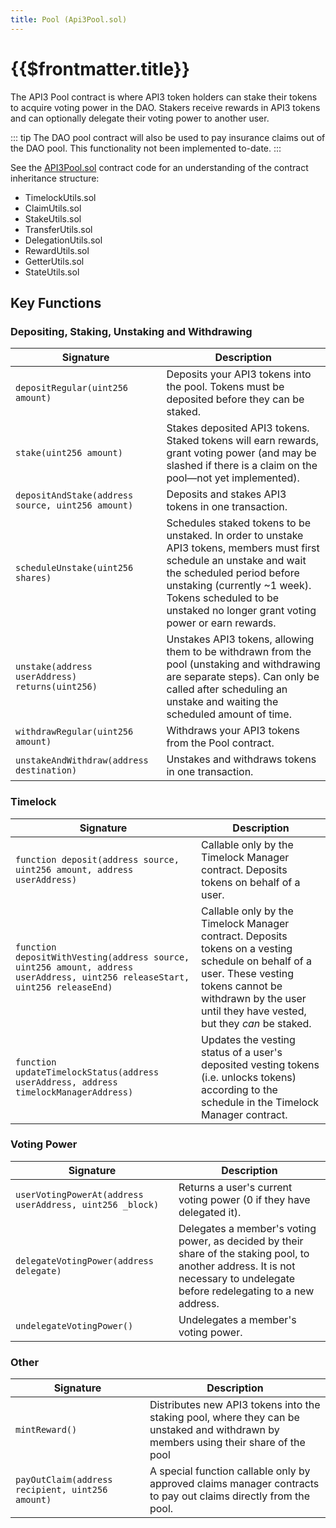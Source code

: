 ```yaml
---
title: Pool (Api3Pool.sol)
---
```


# {{$frontmatter.title}}

<TocHeader />
<TOC class="table-of-contents" :include-level="[2,3]" />

The API3 Pool contract is where API3 token holders can stake their tokens to acquire voting power in the DAO. Stakers receive rewards in API3 tokens and can optionally delegate their voting power to another user.

::: tip
The DAO pool contract will also be used to pay insurance claims out of the DAO pool. This functionality not been implemented to-date.
:::

See the [API3Pool.sol](https://github.com/api3dao/api3-dao/tree/main/packages/pool/contracts) contract code for an understanding of the contract inheritance structure:

- TimelockUtils.sol
- ClaimUtils.sol
- StakeUtils.sol
- TransferUtils.sol
- DelegationUtils.sol
- RewardUtils.sol
- GetterUtils.sol
- StateUtils.sol

## Key Functions

### Depositing, Staking, Unstaking and Withdrawing

|Signature | Description|
|--- |--- |
|`depositRegular(uint256 amount)` |Deposits your API3 tokens into the pool. Tokens must be deposited before they can be staked. |
|`stake(uint256 amount)`|Stakes deposited API3 tokens. Staked tokens will earn rewards, grant voting power (and may be slashed if there is a claim on the pool—not yet implemented). |
|`depositAndStake(address source, uint256 amount)` |Deposits and stakes API3 tokens in one transaction. |
|`scheduleUnstake(uint256 shares)` |Schedules staked tokens to be unstaked. In order to unstake API3 tokens, members must first schedule an unstake and wait the scheduled period before unstaking (currently ~1 week). Tokens scheduled to be unstaked no longer grant voting power or earn rewards.  |
|`unstake(address userAddress) returns(uint256)` |Unstakes API3 tokens, allowing them to be withdrawn from the pool (unstaking and withdrawing are separate steps). Can only be called after scheduling an unstake and waiting the scheduled amount of time. |
|`withdrawRegular(uint256 amount)` |Withdraws your API3 tokens from the Pool contract. |
|`unstakeAndWithdraw(address destination)` |Unstakes and withdraws tokens in one transaction. |

### Timelock
|Signature | Description|
|--- |--- |
|`function deposit(address source, uint256 amount, address userAddress)` |Callable only by the Timelock Manager contract. Deposits tokens on behalf of a user. |
|`function depositWithVesting(address source, uint256 amount, address userAddress, uint256 releaseStart, uint256 releaseEnd)` |Callable only by the Timelock Manager contract. Deposits tokens on a vesting schedule on behalf of a user. These vesting tokens cannot be withdrawn by the user until they have vested, but they *can* be staked. |
|`function updateTimelockStatus(address userAddress, address timelockManagerAddress)` |Updates the vesting status of a user's deposited vesting tokens (i.e. unlocks tokens) according to the schedule in the Timelock Manager contract. |

### Voting Power
|Signature | Description|
|--- |--- |
|`userVotingPowerAt(address userAddress, uint256 _block)`|Returns a user's current voting power (0 if they have delegated it). |
|`delegateVotingPower(address delegate)` |Delegates a member's voting power, as decided by their share of the staking pool, to another address. It is not necessary to undelegate before redelegating to a new address. |
|`undelegateVotingPower()` |Undelegates a member's voting power. |

### Other
|Signature | Description|
|--- |--- |
|`mintReward()` |Distributes new API3 tokens into the staking pool, where they can be unstaked and withdrawn by members using their share of the pool |
|`payOutClaim(address recipient, uint256 amount)`|A special function callable only by approved claims manager contracts to pay out claims directly from the pool. |
